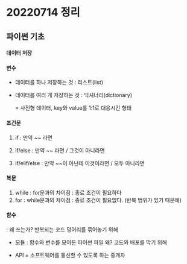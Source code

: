 # 20220714 정리

## 파이썬 기초



#### 데이터 저장

#### 변수

* 데이터를 하나 저장하는 것 : 리스트(list)

* 데이터를 여러 개 저장하는 것 : 딕셔너리(dictionary)

  = 사전형 데이터, key와 value를 1:1로 대응시킨 형태

#### 조건문

1. if : 만약 ~~ 라면

2. if/else : 만약 ~~ 라면 / 그것이 아니라면
3. if/elif/else : 만약 ~~이 아닌데 이것이라면 / 모두 아니라면

#### 복문

1. while : for문과의 차이점 : 종료 조건이 필요하다
2. for : while문과의 차이점 : 종료 조건이 필요없다. (반복 범위가 있기 때문에)

#### 함수 
: 왜 쓰는가? 반복되는 코드 덩어리를 묶어놓기 위해



* 모듈 : 함수와 변수를 모아둔 파이썬 파일 왜? 코드와 배포를 막기 위해

* API = 소프트웨어를 통신할 수 있도록 하는 중개자



